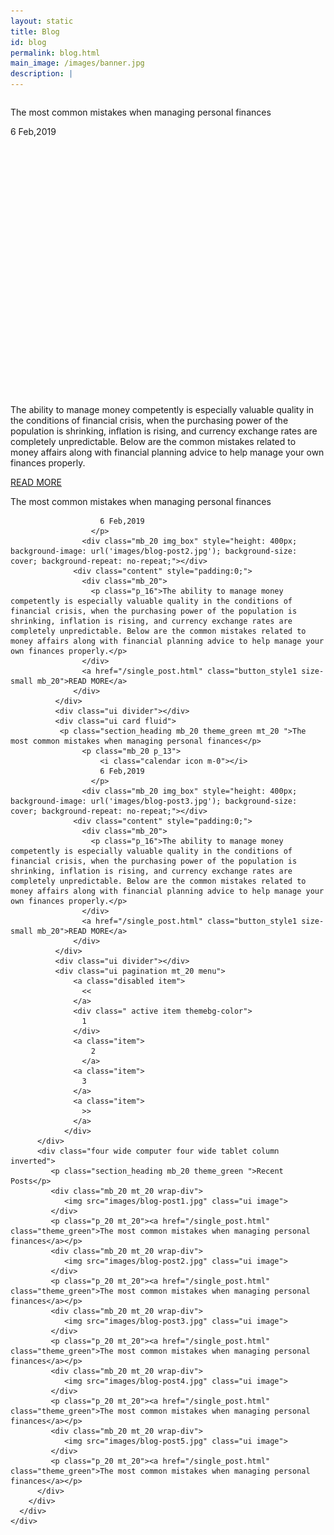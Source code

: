 ```yaml
---
layout: static
title: Blog
id: blog
permalink: blog.html
main_image: /images/banner.jpg
description: |
---
```

  <div class="ui vertical stripe pad_140 blog">
      <div class="ui container">
        <div class="ui grid stackable">
          <div class="twelve wide computer twelve wide tablet column">
              <div class="ui card fluid">
               <p class="section_heading mb_20 theme_green ">The most common mistakes when managing personal finances</p>
                    <p class="mb_20 p_13">
                        <i class="calendar icon m-0"></i>
                        6 Feb,2019
                      </p>
                    <div class="mb_20 img_box" style="height: 400px; background-image: url('images/blog-post1.jpg'); background-size: cover; background-repeat: no-repeat;"></div>
                  <div class="content" style="padding:0;">
                    <div class="mb_20">
                      <p class="p_16">The ability to manage money competently is especially valuable quality in the conditions of financial crisis, when the purchasing power of the population is shrinking, inflation is rising, and currency exchange rates are completely unpredictable. Below are the common mistakes related to money affairs along with financial planning advice to help manage your own finances properly.</p>
                    </div>
                    <a href="/single_post.html" class="button_style1 size-small mb_20">READ MORE</a>
                  </div>
              </div>
              <div class="ui divider"></div>
              <div class="ui card fluid">
               <p class="section_heading mb_20 theme_green mt_20 ">The most common mistakes when managing personal finances</p>
                    <p class="mb_20 p_13">
                        <i class="calendar icon m-0"></i>
                        
                        6 Feb,2019
                      </p>
                    <div class="mb_20 img_box" style="height: 400px; background-image: url('images/blog-post2.jpg'); background-size: cover; background-repeat: no-repeat;"></div>
                  <div class="content" style="padding:0;">
                    <div class="mb_20">
                      <p class="p_16">The ability to manage money competently is especially valuable quality in the conditions of financial crisis, when the purchasing power of the population is shrinking, inflation is rising, and currency exchange rates are completely unpredictable. Below are the common mistakes related to money affairs along with financial planning advice to help manage your own finances properly.</p>
                    </div>
                    <a href="/single_post.html" class="button_style1 size-small mb_20">READ MORE</a>
                  </div>
              </div>
              <div class="ui divider"></div>
              <div class="ui card fluid">
               <p class="section_heading mb_20 theme_green mt_20 ">The most common mistakes when managing personal finances</p>
                    <p class="mb_20 p_13">
                        <i class="calendar icon m-0"></i>
                        6 Feb,2019
                      </p>
                    <div class="mb_20 img_box" style="height: 400px; background-image: url('images/blog-post3.jpg'); background-size: cover; background-repeat: no-repeat;"></div>
                  <div class="content" style="padding:0;">
                    <div class="mb_20">
                      <p class="p_16">The ability to manage money competently is especially valuable quality in the conditions of financial crisis, when the purchasing power of the population is shrinking, inflation is rising, and currency exchange rates are completely unpredictable. Below are the common mistakes related to money affairs along with financial planning advice to help manage your own finances properly.</p>
                    </div>
                    <a href="/single_post.html" class="button_style1 size-small mb_20">READ MORE</a>
                  </div>
              </div>
              <div class="ui divider"></div>
              <div class="ui pagination mt_20 menu">
                  <a class="disabled item">
                    <<
                  </a>
                  <div class=" active item themebg-color">
                    1
                  </div>
                  <a class="item">
                      2
                    </a>
                  <a class="item">
                    3
                  </a>
                  <a class="item">
                    >>
                  </a>
                </div>
          </div>
          <div class="four wide computer four wide tablet column inverted">
             <p class="section_heading mb_20 theme_green ">Recent Posts</p>
             <div class="mb_20 mt_20 wrap-div">
                <img src="images/blog-post1.jpg" class="ui image">
             </div>
             <p class="p_20 mt_20"><a href="/single_post.html" class="theme_green">The most common mistakes when managing personal finances</a></p>
             <div class="mb_20 mt_20 wrap-div">
                <img src="images/blog-post2.jpg" class="ui image">
             </div>
             <p class="p_20 mt_20"><a href="/single_post.html" class="theme_green">The most common mistakes when managing personal finances</a></p>
             <div class="mb_20 mt_20 wrap-div">
                <img src="images/blog-post3.jpg" class="ui image">
             </div>
             <p class="p_20 mt_20"><a href="/single_post.html" class="theme_green">The most common mistakes when managing personal finances</a></p>
             <div class="mb_20 mt_20 wrap-div">
                <img src="images/blog-post4.jpg" class="ui image">
             </div>
             <p class="p_20 mt_20"><a href="/single_post.html" class="theme_green">The most common mistakes when managing personal finances</a></p>
             <div class="mb_20 mt_20 wrap-div">
                <img src="images/blog-post5.jpg" class="ui image">
             </div>
             <p class="p_20 mt_20"><a href="/single_post.html" class="theme_green">The most common mistakes when managing personal finances</a></p>
          </div>
        </div>
      </div>
    </div>